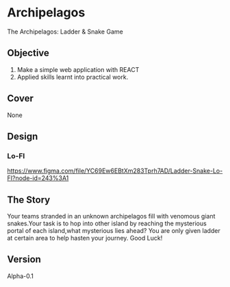 # Archipelagos
The Archipelagos: Ladder &amp; Snake Game

## Objective
1. Make a simple web application with REACT
2. Applied skills learnt into practical work.

## Cover
None

## Design
### Lo-FI
https://www.figma.com/file/YC69Ew6EBtXm283Tprh7AD/Ladder-Snake-Lo-FI?node-id=243%3A1

## The Story
Your teams stranded in an unknown archipelagos fill with venomous giant snakes.Your task is to hop into other island by reaching the mysterious portal of each island,what mysterious lies ahead? You are only given ladder at certain area to help hasten your journey. Good Luck!

## Version
Alpha-0.1

